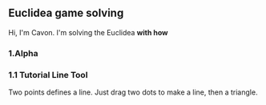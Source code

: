 ## Euclidea game solving
Hi, I'm Cavon. I'm solving the Euclidea **with how**

### 1.Alpha

### 1.1 Tutorial Line Tool
Two points defines a line. Just drag two dots to make a line, then a triangle.


